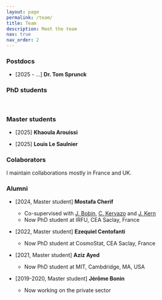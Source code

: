 ```yaml
---
layout: page
permalink: /team/
title: Team
description: Meet the team
nav: true
nav_order: 2
---
```



### Postdocs

- [2025 - ...] **Dr. Tom Sprunck**
    <a href="https://irma.math.unistra.fr/~sprunck/" title="Webpage"><i class="fas fa-globe"></i></a>
    <a href="https://scholar.google.com/citations?user=j7UE9twAAAAJ&hl=en&oi=ao" title="Google Scholar"><i class="ai ai-google-scholar"></i></a> 
    <a href="https://github.com/Sprunckt" title="GitHub"><i class="fab fa-github"></i></a>
    <a href="https://www.linkedin.com/in/tom-sprunck-4138211b7/" title="LinkedIn"><i class="fab fa-linkedin"></i></a>


### PhD students

<p> <br> </p>


### Master students

- [2025] **Khaoula Arouissi**
    <a href="https://github.com/khola22" title="GitHub"><i class="fab fa-github"></i></a>
    <a href="https://www.linkedin.com/in/khaoula-arouissi-776b69167/" title="LinkedIn"><i class="fab fa-linkedin"></i></a>

- [2025] **Louis Le Saulnier**
    <a href="https://github.com/LouisLeSaulnier" title="GitHub"><i class="fab fa-github"></i></a>
    <a href="https://www.linkedin.com/in/louis-le-saulnier-b91441215/" title="LinkedIn"><i class="fab fa-linkedin"></i></a>

### Colaborators

I maintain collaborations mostly in France and UK.


### Alumni

- [2024, Master student] **Mostafa Cherif**
    <a href="https://github.com/MostafaCherif" title="GitHub"><i class="fab fa-github"></i></a>
    <a href="https://www.linkedin.com/in/mostafa-cherif/?originalSubdomain=fr" title="LinkedIn"><i class="fab fa-linkedin"></i></a>
    - Co-supervised with [J. Bobin](https://scholar.google.com/citations?user=2IWDmk8AAAAJ&hl=en&oi=ao), [C. Kervazo](https://sites.google.com/view/christophekervazo/) and [J. Kern](https://www.linkedin.com/in/jonathan-kern/?locale=en_US)
    - Now PhD student at IRFU, CEA Saclay, France

- [2022, Master student] **Ezequiel Centofanti** 
    <a href="https://www.cosmostat.org/people/ezequiel-centofanti" title="Webpage"><i class="fas fa-globe"></i></a>
    <a href="https://github.com/CentofantiEze" title="GitHub"><i class="fab fa-github"></i></a>
    <a href="https://www.linkedin.com/in/ezequiel-centofanti-4404b7189/?originalSubdomain=fr" title="LinkedIn"><i class="fab fa-linkedin"></i></a>
    - Now PhD student at CosmoStat, CEA Saclay, France

- [2021, Master student] **Aziz Ayed**
    <a href="https://jclinic.mit.edu/team-member/aziz-ayed/" title="Webpage"><i class="fas fa-globe"></i></a>
    <a href="https://github.com/aziz-ayed" title="GitHub"><i class="fab fa-github"></i></a>
    <a href="https://www.linkedin.com/in/aziz-ayed/?originalSubdomain=fr" title="LinkedIn"><i class="fab fa-linkedin"></i></a>
    - Now PhD student at MIT, Cambdridge, MA, USA

- [2019-2020, Master student] **Jérôme Bonin**
    <a href="https://www.linkedin.com/in/jérôme-b-338260161/" title="LinkedIn"><i class="fab fa-linkedin"></i></a>
    - Now working on the private sector



